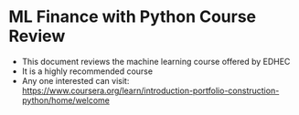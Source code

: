 # ML Finance with Python Course Review

- This document reviews the machine learning course offered by EDHEC
- It is a highly recommended course
- Any one interested can visit: https://www.coursera.org/learn/introduction-portfolio-construction-python/home/welcome
